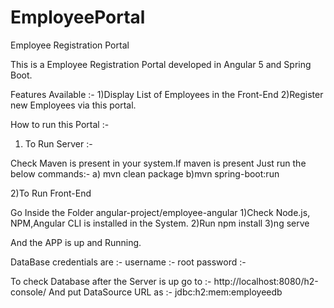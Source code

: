 # EmployeePortal
Employee Registration Portal


This is a Employee Registration Portal developed in Angular 5 and Spring Boot.

Features Available :-
1)Display List of Employees in the Front-End
2)Register new Employees via this portal.

How to run this Portal :-
1) To Run Server :-

Check  Maven is present in your system.If maven is present Just run the below commands:-
a) mvn clean package
b)mvn spring-boot:run

2)To Run Front-End

Go Inside the Folder angular-project/employee-angular
1)Check Node.js, NPM,Angular CLI is installed in the System.
2)Run npm install
3)ng serve

And the APP is up and Running.

DataBase credentials are :-
username :- root
password :- 

To check Database after the Server is up go to :- http://localhost:8080/h2-console/
And put DataSource URL as :- jdbc:h2:mem:employeedb